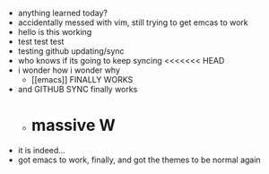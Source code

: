 - anything learned today?
- accidentally messed with vim, still trying to get emcas to work
- hello is this working
- test test test
- testing github updating/sync
- who knows if its going to keep syncing
  <<<<<<< HEAD  
- i wonder how i wonder why
	- [[emacs]] FINALLY WORKS
- and GITHUB SYNC finally works
	- massive W
	  =======  
- it is indeed...
- got emacs to work, finally, and got the themes to be normal again
